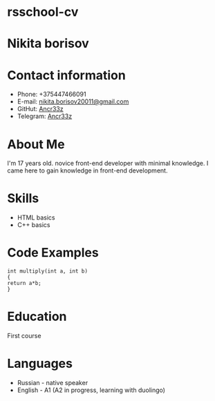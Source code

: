 # rsschool-cv
# Nikita borisov
# Contact information
 - Phone: +375447466091
 - E-mail: nikita.borisov20011@gmail.com
 - GitHut: [Ancr33z](https://github.com/Ancr33z)
 - Telegram: [Ancr33z](https://t.me/Ancr33z)
 

# About Me
I'm 17 years old. novice front-end developer with minimal knowledge. I came here to gain knowledge in front-end development.
# Skills
- HTML basics
- C++ basics 


# Code Examples
```
int multiply(int a, int b) 
{
return a*b;
}
```
# Education
First course
# Languages
- Russian - native speaker
- English - A1 (A2 in progress, learning with duolingo)
